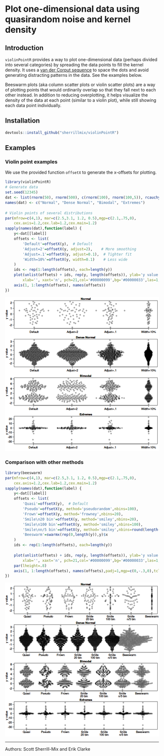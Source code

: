 # Plot one-dimensional data using quasirandom noise and kernel density

## Introduction

`violinPointR` provides a way to plot one-dimensional data (perhaps divided into several categories) by spreading the data points to fill the kernel density. It uses a [van der Corput sequence](http://en.wikipedia.org/wiki/Van_der_Corput_sequence) to space the dots and avoid generating distracting patterns in the data. See the examples below.

Beeswarm plots (aka column scatter plots or violin scatter plots) are a way of plotting points that would ordinarily overlap so that they fall next to each other instead. In addition to reducing overplotting, it helps visualize the density of the data at each point (similar to a violin plot), while still showing each data point individually.

## Installation


```r
devtools::install_github("sherrillmix/violinPointR")
```

## Examples

### Violin point examples

We use the provided function `offsetX` to generate the x-offsets for plotting.

```r
library(violinPointR)
# Generate data
set.seed(12345)
dat <- list(rnorm(50), rnorm(500), c(rnorm(100), rnorm(100,5)), rcauchy(100))
names(dat) <- c("Normal", "Dense Normal", "Bimodal", "Extremes")

# Violin points of several distributions
par(mfrow=c(4,1), mar=c(2.5,3.1, 1.2, 0.5),mgp=c(2.1,.75,0),
	cex.axis=1.2,cex.lab=1.2,cex.main=1.2)
sapply(names(dat),function(label) {
	y<-dat[[label]]
	offsets <- list(
		'Default'=offsetX(y),  # Default
		'Adjust=2'=offsetX(y, adjust=2),    # More smoothing
		'Adjust=.1'=offsetX(y, adjust=0.1),  # Tighter fit
		'Width=10%'=offsetX(y, width=0.1)    # Less wide
	)  
	ids <- rep(1:length(offsets), each=length(y))
	plot(unlist(offsets) + ids, rep(y, length(offsets)), ylab='y value',
		xlab='', xaxt='n', pch=21,col='#00000099',bg='#00000033',las=1,main=label)
	axis(1, 1:length(offsets), names(offsets))
})
```

![plot of chunk adjust-examples](README_files/adjust-examples-1.png) 


### Comparison with other methods

```r
library(beeswarm)
par(mfrow=c(4,1), mar=c(2.5,3.1, 1.2, 0.5),mgp=c(2.1,.75,0),
	cex.axis=1.2,cex.lab=1.2,cex.main=1.2)
sapply(names(dat),function(label) {
	y<-dat[[label]]
	offsets <- list(
		'Quasi'=offsetX(y),  # Default
		'Pseudo'=offsetX(y, method='pseudorandom',nbins=100),
		'Frown'=offsetX(y, method='frowney',nbins=20),
		'Smile\n20 bin'=offsetX(y, method='smiley',nbins=20),
		'Smile\n100 bin'=offsetX(y, method='smiley',nbins=100),
		'Smile\nn/5 bin'=offsetX(y, method='smiley',nbins=round(length(y)/5)),
		'Beeswarm'=swarmx(rep(0,length(y)),y)$x
	)
	ids <- rep(1:length(offsets), each=length(y))

	plot(unlist(offsets) + ids, rep(y, length(offsets)), ylab='y value',
		xlab='', xaxt='n', pch=21,col='#00000099',bg='#00000033',las=1,main=label)
	par(lheight=.8)
	axis(1, 1:length(offsets), names(offsets),padj=1,mgp=c(0,-.3,0),tcl=-.5)
})
```

![plot of chunk other-methods](README_files/other-methods-1.png) 

------
Authors: Scott Sherrill-Mix and Erik Clarke

